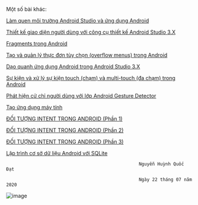 Một số bài khác:

<a href="https://github.com/NguyenHuynhQuocDat/HelloWorld">Làm quen  môi trường Android Studio và ứng dụng Android</a>

<a href="https://github.com/NguyenHuynhQuocDat/Nh-p-T-n">Thiết kế giao diện người dùng với công cụ thiết kế Android Studio 3.X</a>

<a href="https://github.com/NguyenHuynhQuocDat/FragmentExample">Fragments trong Android</a>

<a href="https://github.com/NguyenHuynhQuocDat/MenuExample">Tạo và quản lý thực đơn tùy chọn (overflow menus) trong Android</a>

<a href="https://github.com/NguyenHuynhQuocDat/FormDangNhap">Dạo quanh ứng dụng Android trong Android Studio 3.X</a>

<a href="https://github.com/NguyenHuynhQuocDat/MotionEventActvity">Sự kiện và xử lý sự kiện touch (chạm) và multi-touch (đa chạm) trong Android</a>

<a href="https://github.com/NguyenHuynhQuocDat/CommonGestures">Phát hiện cử chỉ người dùng với lớp Android Gesture Detector</a>

<a href="https://github.com/NguyenHuynhQuocDat/maytinh">Tạo ứng dụng máy tính</a>

<a href="https://github.com/NguyenHuynhQuocDat/Intent1">ĐỐI TƯỢNG INTENT TRONG ANDROID (Phần 1)</a>

<a href="https://github.com/NguyenHuynhQuocDat/Intentphan2">ĐỐI TƯỢNG INTENT TRONG ANDROID (Phần 2)</a>

<a href="https://github.com/NguyenHuynhQuocDat/Intent-phan3">ĐỐI TƯỢNG INTENT TRONG ANDROID (Phần 3)</a>

<a href="https://github.com/NguyenHuynhQuocDat/SQLiteDemoApplicationActivity">Lập trình cơ sở dữ liệu Android với SQLite</a>
               
                                                      Nguyễn Huỳnh Quốc Đạt 
                                                      
                                                      Ngày 22 tháng 07 năm 2020
                                                      
 ![image](https://scontent.xx.fbcdn.net/v/t1.15752-0/p280x280/109452944_2677995342457731_5439995348692516398_n.jpg?_nc_cat=102&_nc_sid=b96e70&_nc_ohc=XBHZAwc1KcgAX-Dlxv6&_nc_ad=z-m&_nc_cid=0&_nc_ht=scontent.xx&_nc_tp=6&oh=2fb543cbea69fc9973f943695356857f&oe=5F406B00)                                                     

